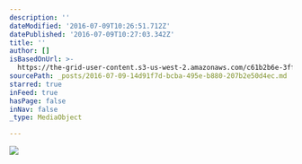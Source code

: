 ```yaml
---
description: ''
dateModified: '2016-07-09T10:26:51.712Z'
datePublished: '2016-07-09T10:27:03.342Z'
title: ''
author: []
isBasedOnUrl: >-
  https://the-grid-user-content.s3-us-west-2.amazonaws.com/c61b2b6e-3ffb-4bf5-8fb9-958839b31e93.jpg
sourcePath: _posts/2016-07-09-14d91f7d-bcba-495e-b880-207b2e50d4ec.md
starred: true
inFeed: true
hasPage: false
inNav: false
_type: MediaObject

---
```

![](https://the-grid-user-content.s3-us-west-2.amazonaws.com/c61b2b6e-3ffb-4bf5-8fb9-958839b31e93.jpg)
